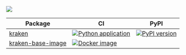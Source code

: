 <img src="https://github.com/kraken-build/.github/assets/1318438/7c9652a6-c244-45d7-b275-935f63939c1c" align="center">

| Package | CI | PyPI |
| ------- | -- | ---- |
| [kraken][] | [![Python application](https://github.com/kraken-build/kraken/actions/workflows/python.yaml/badge.svg)](https://github.com/kraken-build/kraken/actions/workflows/python.yaml) | [![PyPI version](https://badge.fury.io/py/kraken-build.svg)](https://badge.fury.io/py/kraken) |
| [kraken-base-image][] | [![Docker image](https://github.com/kraken-build/kraken-base-image/actions/workflows/docker.yml/badge.svg)](https://github.com/kraken-build/kraken-base-image/actions/workflows/docker.yml) | |

  [kraken]: https://github.com/kraken-build/kraken
  [kraken-base-image]: https://github.com/kraken-build/kraken-base-image
